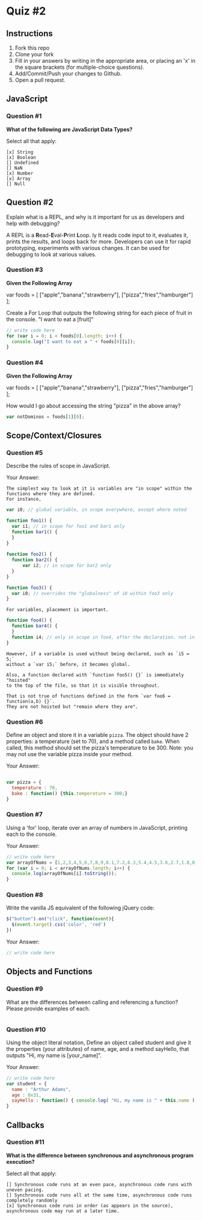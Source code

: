 # Quiz #2

## Instructions

1. Fork this repo
2. Clone your fork
3. Fill in your answers by writing in the appropriate area, or placing an 'x' in
the square brackets (for multiple-choice questions).
4. Add/Commit/Push your changes to Github.
5. Open a pull request.

## JavaScript

### Question #1

**What of the following are JavaScript Data Types?**

Select all that apply:
```
[x] String
[x] Boolean
[] Undefined
[] NaN
[x] Number
[x] Array
[] Null
```

## Question #2

Explain what is a REPL, and why is it important for us as developers and help with debugging?


A REPL is a **R**ead-**E**val-**P**rint **L**oop. Iy It reads code input to it, evaluates it,
prints the results, and loops back for more. Developers can use it for rapid prototyping, experiments
with various changes. It can be used for debugging to look at various values. 

### Question #3

**Given the Following Array**

var foods = [ ["apple","banana","strawberry"], ["pizza","fries","hamburger"] ];

Create a For Loop that outputs the following string for each piece of fruit in the console. "I want to eat a [fruit]"

```js
// write code here
for (var i = 0; i < foods[0].length; i++) {
  console.log("I want to eat a " + foods[0][i]);
}
```
### Question #4

**Given the Following Array**

var foods = [ ["apple","banana","strawberry"], ["pizza","fries","hamburger"] ];

How would I go about accessing the string "pizza" in the above array?

```js
var notDominos = foods[1][0];
```

## Scope/Context/Closures

### Question #5

Describe the rules of scope in JavaScript.

Your Answer:
```text
The simplest way to look at it is variables are "in scope" within the functions where they are defined. 
For instance,
```
```js
var i0; // global variable, in scope everywhere, except where noted

function foo1() {
  var i1; // in scope for foo1 and bar1 only
  function bar1() {
  }
}
  
function foo2() {
  function bar2() {
      var i2; // in scope for bar2 only
  }
}  

function foo3() {
  var i0; // overrides the "globalness" of i0 within foo3 only
}
```

```text
For variables, placement is important. 
```
```js
function foo4() {
  function bar4() {
  }
  function i4; // only in scope in foo4, after the declaration. not in scope in bar4 
} 
```
```text 
However, if a variable is used without being declared, such as `i5 = 5;` 
without a `var i5;` before, it becomes global. 

Also, a function declared with `function foo5() {}` is immediately "hoisted"
to the top of the file, so that it is visible throughout.

That is not true of functions defined in the form `var foo6 = function(a,b) {}`.
They are not hoisted but "remain where they are". 
```
### Question #6

Define an object and store it in a variable `pizza`. The object should have 2
properties: a temperature (set to 70), and a method called `bake`. When called,
this method should set the pizza's temperature to be 300. Note: you may not use
the variable pizza inside your method.

Your Answer:
```js

var pizza = {
  temperature : 70,
  bake : function() {this.temperature = 300;}
}
```

### Question #7

Using a 'for' loop, iterate over an array of numbers in JavaScript, printing each to the console.

Your Answer:
```js
// write code here
var arrayOfNums = [1,2,3,4,5,6,7,8,9,8.1,7.2,6.3,5.4,4.5,3.6,2.7,1.8,0.9];
for (var i = 0; i < arrayOfNums.length; i++) {
  console.log(arrayOfNums[i].toString());
}
```

### Question #8

Write the vanilla JS equivalent of the following jQuery code:

```js
$("button").on("click", function(event){
  $(event.target).css('color', 'red')
})
```

Your Answer:
```js
// write code here
```

## Objects and Functions

### Question #9

What are the differences between calling and referencing a function? Please provide examples of each.

```text

```
### Question #10

Using the object literal notation, Define an object called student and give it the properties (your attributes) of name, age, and a method sayHello, that outputs "Hi, my name is [your_name]".

Your Answer:
```js
// write code here
var student = {
  name : "Arthur Adams",
  age : 0x31,
  sayHello : function() { console.log( "Hi, my name is " + this.name ); }
}
```

## Callbacks

### Question #11

**What is the difference between synchronous and asynchronous program execution?**

Select all that apply:
```
[] Synchronous code runs at an even pace, asynchronous code runs with uneven pacing.
[] Synchronous code runs all at the same time, asynchronous code runs completely randomly
[x] Synchronous code runs in order (as appears in the source), asynchronous code may run at a later time.
```
